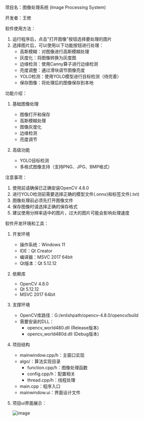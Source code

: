 项目名：图像处理系统 (Image Processing System)

开发者：王修

软件使用方法：
1. 运行程序后，点击"打开图像"按钮选择要处理的图片
2. 选择图片后，可以使用以下功能按钮进行处理：
   - 高斯模糊：对图像进行高斯模糊处理
   - 灰度化：将图像转换为灰度图
   - 边缘检测：使用Canny算子进行边缘检测
   - 亮度调整：通过滑块调节图像亮度
   - YOLO检测：使用YOLO模型进行目标检测（待完善）
   - 保存图像：将处理后的图像保存到本地

功能介绍：
1. 基础图像处理
   - 图像打开和保存
   - 高斯模糊处理
   - 图像灰度化
   - 边缘检测
   - 亮度调节

2. 高级功能
   - YOLO目标检测
   - 多格式图像支持（支持PNG、JPG、BMP格式）

注意事项：
1. 使用前请确保已正确安装OpenCV 4.8.0
2. 进行YOLO检测前需要选择正确的模型文件(.onnx)和标签文件(.txt)
3. 图像处理前必须先打开图像文件
4. 保存图像时请选择正确的保存格式
5. 建议使用分辨率适中的图片，过大的图片可能会影响处理速度

软件开发环境和工具：
1. 开发环境
   - 操作系统：Windows 11
   - IDE：Qt Creator
   - 编译器：MSVC 2017 64bit
   - Qt版本：Qt 5.12.12

2. 依赖库
   - OpenCV 4.8.0
   - Qt 5.12.12
   - MSVC 2017 64bit

3. 支撑环境
   - OpenCV库路径：G:/enlishpath/opencv-4.8.0/opencv/build
   - 需要安装的DLL：
     * opencv_world480.dll (Release版本)
     * opencv_world480d.dll (Debug版本)

4. 项目结构
   - mainwindow.cpp/h：主窗口实现
   - algo/：算法实现目录
     * function.cpp/h：图像处理函数
     * config.cpp/h：配置相关
     * thread.cpp/h：线程处理
   - main.cpp：程序入口
   - mainwindow.ui：界面设计文件

  5. 项目ui界面展示：

     ![image](https://github.com/user-attachments/assets/9293bb08-76fc-4223-90ae-6f67ff6c7738)

